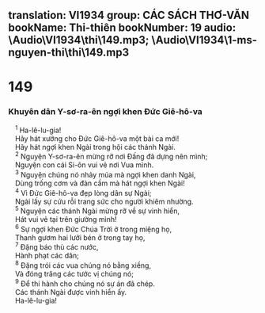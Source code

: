 translation: VI1934
group: CÁC SÁCH THƠ-VĂN
bookName: Thi-thiên 
bookNumber: 19
audio: \Audio\VI1934\thi\149.mp3; \Audio\VI1934\1-ms-nguyen-thi\thi\149.mp3
-------

<div class="title"><h1>149</h1><h3>Khuyên dân Y-sơ-ra-ên ngợi khen Đức Giê-hô-va</h3></div>
<span class="verse thi_149_1"> <sup>1</sup> Ha-lê-lu-gia! <br/> Hãy hát xướng cho Đức Giê-hô-va một bài ca mới! <br/> Hãy hát ngợi khen Ngài trong hội các thánh Ngài. <br/></span>
<span class="verse thi_149_2"> <sup>2</sup> Nguyện Y-sơ-ra-ên mừng rỡ nơi Đấng đã dựng nên mình; <br/> Nguyện con cái Si-ôn vui vẻ nơi Vua mình. <br/></span>
<span class="verse thi_149_3"> <sup>3</sup> Nguyện chúng nó nhảy múa mà ngợi khen danh Ngài, <br/> Dùng trống cơm và đàn cầm mà hát ngợi khen Ngài! <br/></span>
<span class="verse thi_149_4"> <sup>4</sup> Vì Đức Giê-hô-va đẹp lòng dân sự Ngài; <br/> Ngài lấy sự cứu rỗi trang sức cho người khiêm nhường. <br/></span>
<span class="verse thi_149_5"> <sup>5</sup> Nguyện các thánh Ngài mừng rỡ về sự vinh hiển, <br/> Hát vui vẻ tại trên giường mình! <br/></span>
<span class="verse thi_149_6"> <sup>6</sup> Sự ngợi khen Đức Chúa Trời ở trong miệng họ, <br/> Thanh gươm hai lưỡi bén ở trong tay họ, <br/></span>
<span class="verse thi_149_7"> <sup>7</sup> Đặng báo thù các nước, <br/> Hành phạt các dân; <br/></span>
<span class="verse thi_149_8"> <sup>8</sup> Đặng trói các vua chúng nó bằng xiềng, <br/> Và đóng trăng các tước vị chúng nó; <br/></span>
<span class="verse thi_149_9"> <sup>9</sup> Để thi hành cho chúng nó sự án đã chép. <br/> Các thánh Ngài được vinh hiển ấy. <br/> Ha-lê-lu-gia! <br/></span>
